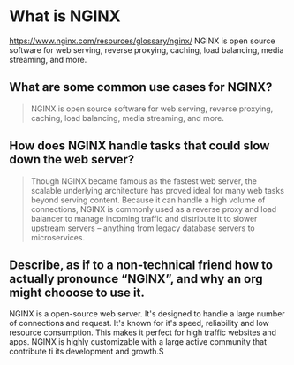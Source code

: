 # What is NGINX 
https://www.nginx.com/resources/glossary/nginx/
NGINX is open source software for web serving, reverse proxying, caching, load balancing, media streaming, and more. 



## What are some common use cases for NGINX?
> NGINX is open source software for web serving, reverse proxying, caching, load balancing, media streaming, and more. 



## How does NGINX handle tasks that could slow down the web server?
> Though NGINX became famous as the fastest web server, the scalable underlying architecture has proved ideal for many web tasks beyond serving content. Because it can handle a high volume of connections, NGINX is commonly used as a reverse proxy and load balancer to manage incoming traffic and distribute it to slower upstream servers – anything from legacy database servers to microservices.

## Describe, as if to a non-technical friend how to actually pronounce “NGINX”, and why an org might chooose to use it.
NGINX is a open-source web server. It's designed to handle a large number of connections and request. It's known for it's speed, reliability and low resource consumption. This makes it perfect for high traffic websites and apps. NGINX is highly customizable with a large active community that contribute ti its development and growth.S